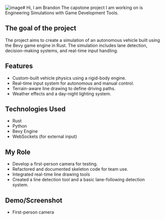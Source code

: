 ![image](https://github.com/user-attachments/assets/c0b211df-e264-4214-add0-2e0599e159f9)# Hi, I am Brandon
The capstone project I am working on is Engineering Simulations with Game Development Tools.

## The goal of the project
The project aims to create a simulation of an autonomous vehicle built using the Bevy game engine in Rust. The simulation includes lane detection, decision-making systems, and real-time input handling.

## Features
- Custom-built vehicle physics using a rigid-body engine.
- Real-time input system for autonomous and manual control.
- Terrain-aware line drawing to define driving paths.
- Weather effects and a day-night lighting system.

## Technologies Used
- Rust
- Python
- Bevy Engine
- WebSockets (for external input)

## My Role
- Develop a first-person camera for testing.
- Refactored and documented skeleton code for team use.
- Integrated real-time line drawing tools
- Created a line detection tool and a basic lane-following detection system.

## Demo/Screenshot
- First-person camera
